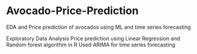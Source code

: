 # Avocado-Price-Prediction
EDA and Price prediction of avocados using ML and time series forecasting

Exploratory Data Analysis
Price prediction using Linear Regression and Random forest algorithm in R
Used ARIMA for time series forecasting
